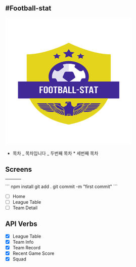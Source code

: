 ## #Football-stat

<img src='./src/Images/logo1.png' width="400" height="400" margin="0 auto">

- 목차
  _ 목차입니다
  _ 두번째 목차 \* 세번째 목차


## Screens

<hr width="50" size="20"/>
```
npm install 
git add .
git commit -m "first commit"
```

- [ ] Home
- [ ] League Table
- [ ] Team Detail

## API Verbs

- [x] League Table
- [x] Team Info
- [x] Team Record
- [x] Recent Game Score
- [x] Squad
